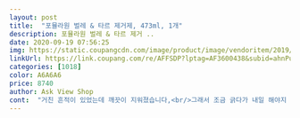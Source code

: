 ```yaml
---
layout: post 
title:  "포뮬라원 벌레 & 타르 제거제, 473ml, 1개" 
description: 포뮬라원 벌레 & 타르 제거 ..
date: 2020-09-19 07:56:25 
img: https://static.coupangcdn.com/image/product/image/vendoritem/2019/03/15/3115182141/91ed71cb-478d-41c4-9e6a-4ee6bf7c0fad.jpg 
linkUrl: https://link.coupang.com/re/AFFSDP?lptag=AF3600438&subid=ahnPublicAsk&pageKey=17773297&itemId=71389217&vendorItemId=3115182141&traceid=V0-113-eb6df8c07db57ddc 
categories: [1018] 
color: A6A6A6 
price: 8740 
author: Ask View Shop 
cont:  "거친 흔적이 있었는데 깨끗이 지워졌습니다,<br/>그래서 조금 긁다가 내일 해야지 그러고 포기했는데 대박!!<br/>근데 타르자국 뭉친건 잘 안지워집니다<br/>다른 제품보다 이 제품이 효과가 탁월했고<br/>도장면에 손상안가는 플라스틱헤라 같은거로<br/>또 추가 구매합니다,<br/>물론 그렇게 쉽게 편하게 지워지지는 않고요<br/>벌레자국은 타올로 빡빡문지르면 금방 잘지워져요<br/>부드러운 융으로 여러차례... <br/><br/>뿌려놓고 하루지나 긁어보니 스르르르 떨어져버림!!<br/>뿌려놓고 한참 지나 떼는 걸 더 추천해요!!<br/>뿌리고 1분후에 닦았는데 여러차례 힘주어 문질러서 지웠습니다.<br/><br/>뿌리고 5분 후에 긁어보니 다른 제품보다 잘 떨어지긴 했지만<br/>언제 묻었는지 모르는 아스팔트 타르가 앞휀다부터 뒤휀다까지... <br/>.<br/><br/>여전히 팔 아프고 시간이 엄청 걸리더라구요.<br/><br/>여튼 아주 지독한 타르였느데  지워졌습니다, 개운합니다,<br/>예전에 태풍 무서워서 유리창에 테이프 붙여놓은 게 보기 지저분해서<br/>우연히 발견한 꿀팁!!!<br/>제 차는 흰색차량이라 눈에도 잘 보이고 손으로 대어 보면<br/>타르자국한번 긁어주고 문지르면 아주 잘지워져요 굿<br/>테이프 제거 제품을 이것저것 많이 사봤어요.<br/><br/>힘주어 지워야 하니 스크래치가 나지 않게 사전에 세착하여 먼지를 없애고<br/>" 
---
```


